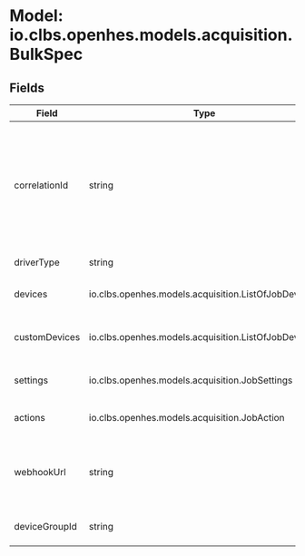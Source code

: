# Model: io.clbs.openhes.models.acquisition.BulkSpec

## Fields

| Field | Type | Description |
| --- | --- | --- |
| correlationId | string | @gqltype: UUID<br><br>The correlation identifier, e.g. to define relation to non-homogenous group. |
| driverType | string | The device (driver) type. |
| devices | io.clbs.openhes.models.acquisition.ListOfJobDeviceId | The list of devices in the bulk. |
| customDevices | io.clbs.openhes.models.acquisition.ListOfJobDevice | The list of custom devices in the bulk. |
| settings | io.clbs.openhes.models.acquisition.JobSettings | The bulk-shared job settings. |
| actions | io.clbs.openhes.models.acquisition.JobAction | The list actions to be executed. |
| webhookUrl | string | The webhook URL to call when the bulk is completed. |
| deviceGroupId | string | The device group identifier. |

